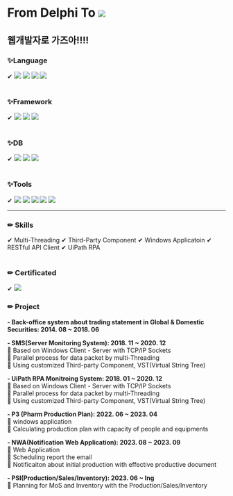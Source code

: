 # From Delphi To <img src="https://img.shields.io/badge/python-3776AB?style=for-the-badge&logo=python&logoColor=white">

## 웹개발자로 가즈아!!!!


### ✨Language
✔ <img src="https://img.shields.io/badge/Delphi-E62431?style=for-the-badge&logo=Delphi&logoColor=white"> 
<img src="https://img.shields.io/badge/Python-3776AB?style=for-the-badge&logo=Python&logoColor=white"> 
<img src="https://img.shields.io/badge/HTML5-E34F26?style=for-the-badge&logo=HTML5&logoColor=white"> 
<img src="https://img.shields.io/badge/CSS3-1572B6?style=for-the-badge&logo=CSS3&logoColor=white">
<br><br>

### ✨Framework
✔ <img src="https://img.shields.io/badge/React-61DAFB?style=for-the-badge&logo=React&logoColor=white"> 
<img src="https://img.shields.io/badge/Django-092E20?style=for-the-badge&logo=Django&logoColor=white"> 
<img src="https://img.shields.io/badge/Bootstrap-7952B3?style=for-the-badge&logo=Bootstrap&logoColor=white">
<br><br>

### ✨DB
✔ <img src="https://img.shields.io/badge/Oracle-F80000?style=for-the-badge&logo=Oracle&logoColor=white"> 
<img src="https://img.shields.io/badge/MSSQL-CC2927?style=for-the-badge&logo=microsoftsqlserver&logoColor=white"> 
<img src="https://img.shields.io/badge/PostgreSQL-4169E1?style=for-the-badge&logo=PostgreSQL&logoColor=white">
<br><br>

### ✨Tools
✔ <img src="https://img.shields.io/badge/Qt-41CD52?style=for-the-badge&logo=Qt&logoColor=white"> 
<img src="https://img.shields.io/badge/docker-2496ED?style=for-the-badge&logo=docker&logoColor=white"> 
<img src="https://img.shields.io/badge/git-F05032?style=for-the-badge&logo=git&logoColor=white"> 
<img src="https://img.shields.io/badge/github-181717?style=for-the-badge&logo=github&logoColor=white"> 
<img src="https://img.shields.io/badge/CrystalReports-1DB954?style=for-the-badge&logo=Crystalreports&logoColor=white"> 
<hr> 

### ✏ Skills
✔ Multi-Threading
✔ Third-Party Component
✔ Windows Applicatoin 
✔ RESTful API Client
✔ UiPath RPA
<br><br>

### ✏ Certificated
✔ <img src="https://images.credly.com/size/340x340/images/9191182e-e464-419f-b93c-7a82642dba83/image.png">

### ✏ Project
**- Back-office system about trading statement in Global & Domestic Securities: 2014. 08 ~ 2018. 06 </br>**
**<p>- SMS(Server Monitoring System): 2018. 11 ~ 2020. 12 </br>**
  🔨 Based on Windows Client - Server with TCP/IP Sockets </br> 
  🔨 Parallel process for data packet by multi-Threading </br>
  🔨 Using customized Third-party Component, VST(Virtual String Tree) </br></p>
  
**<p>- UiPath RPA Monitroing System: 2018. 01 ~ 2020. 12 </br>**
  🔨 Based on Windows Client - Server with TCP/IP Sockets </br>
  🔨 Parallel process for data packet by multi-Threading  </br>
  🔨 Using customized Third-party Component, VST(Virtual String Tree) </br></p>
  
**<p>- P3 (Pharm Production Plan): 2022. 06 ~ 2023. 04 </br>**
  🔨 windows application </br>
  🔨 Calculating production plan with capacity of people and equipments </br></p>
  
**<p>- NWA(Notification Web Application): 2023. 08 ~ 2023. 09 </br>**
  🔨 Web Application </br>
  🔨 Scheduling report the email </br>
  🔨 Notificaiton about initial production with effective productive document </br></p>
  
**<p>- PSI(Production/Sales/Inventory): 2023. 06 ~ Ing </br>**
  🔨 Planning for MoS and Inventory with the Production/Sales/Inventory </br></p>
<!---
jungsoolee/jungsoolee is a ✨ special ✨ repository because its `README.md` (this file) appears on your GitHub profile.
You can click the Preview link to take a look at your changes.
--->
